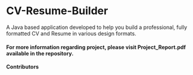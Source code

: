 # CV-Resume-Builder
A Java based application developed to help you build a professional, fully formatted CV and Resume in various design formats.

#### For more information regarding project, please visit Project_Report.pdf available in the repository.

#### Contributors

